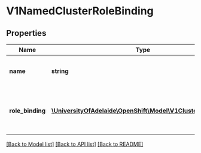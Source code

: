 # V1NamedClusterRoleBinding

## Properties
Name | Type | Description | Notes
------------ | ------------- | ------------- | -------------
**name** | **string** | Name is the name of the cluster role binding | 
**role_binding** | [**\UniversityOfAdelaide\OpenShift\Model\V1ClusterRoleBinding**](V1ClusterRoleBinding.md) | RoleBinding is the cluster role binding being named | 

[[Back to Model list]](../README.md#documentation-for-models) [[Back to API list]](../README.md#documentation-for-api-endpoints) [[Back to README]](../README.md)


